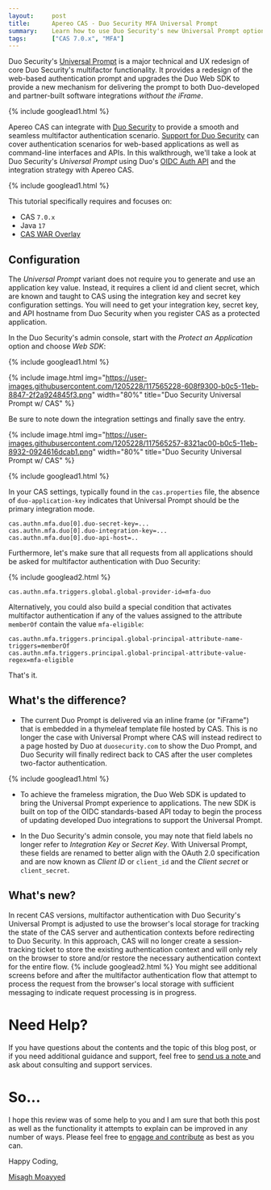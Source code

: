 ```yaml
---
layout:     post
title:      Apereo CAS - Duo Security MFA Universal Prompt
summary:    Learn how to use Duo Security's new Universal Prompt option for multifactor authentication with Apereo CAS and enjoy an iFrame-less world.
tags:       ["CAS 7.0.x", "MFA"]
---
```


Duo Security's [Universal Prompt](https://duo.com/blog/easier-more-effective-mfa-for-all-the-duo-universal-prompt-project) is a major technical and UX redesign of core Duo Security's multifactor functionality. It provides a redesign of the web-based authentication prompt and upgrades the Duo Web SDK to provide a new mechanism for delivering the prompt to both Duo-developed and partner-built software integrations *without the iFrame*. 

{% include googlead1.html  %}

Apereo CAS can integrate with [Duo Security](https://www.duo.com/) to provide a smooth and seamless multifactor authentication scenario. [Support for Duo Security](https://apereo.github.io/cas/development/mfa/DuoSecurity-Authentication.html) can cover authentication scenarios for web-based applications as well as command-line interfaces and APIs. In this walkthrough, we'll take a look at Duo Security's *Universal Prompt* using Duo's [OIDC Auth API](https://duo.com/docs/oauthapi) and the integration strategy with Apereo CAS.

{% include googlead1.html  %}

This tutorial specifically requires and focuses on:

- CAS `7.0.x`
- Java `17`
- [CAS WAR Overlay](https://github.com/apereo/cas-overlay-template)

## Configuration

The *Universal Prompt* variant does not require you to generate and use an application key value. Instead, it requires a client id and client secret, which are known and taught to CAS using the integration key and secret key configuration settings. You will need to get your integration key, secret key, and API hostname from Duo Security when you register CAS as a protected application.

In the Duo Security's admin console, start with the *Protect an Application* option and choose *Web SDK*:

{% include googlead1.html  %}

{% include image.html img="https://user-images.githubusercontent.com/1205228/117565228-608f9300-b0c5-11eb-8847-2f2a924845f3.png" 
width="80%" title="Duo Security Universal Prompt w/ CAS" %}

Be sure to note down the integration settings and finally save the entry.

{% include image.html img="https://user-images.githubusercontent.com/1205228/117565257-8321ac00-b0c5-11eb-8932-0924616dcab1.png" 
width="80%" title="Duo Security Universal Prompt w/ CAS" %}

{% include googlead1.html %}

In your CAS settings, typically found in the `cas.properties` file, the absence of `duo-application-key` indicates that Universal Prompt should be the primary integration mode.

```
cas.authn.mfa.duo[0].duo-secret-key=...
cas.authn.mfa.duo[0].duo-integration-key=...
cas.authn.mfa.duo[0].duo-api-host=..
```

Furthermore, let's make sure that all requests from all applications should be asked for multifactor authentication with Duo Security:

{% include googlead2.html  %}

```properties
cas.authn.mfa.triggers.global.global-provider-id=mfa-duo
```

Alternatively, you could also build a special condition that activates multifactor authentication if any of the values assigned to the attribute `memberOf` contain the value `mfa-eligible`:

```properties
cas.authn.mfa.triggers.principal.global-principal-attribute-name-triggers=memberOf
cas.authn.mfa.triggers.principal.global-principal-attribute-value-regex=mfa-eligible
```

That's it.

## What's the difference?

- The current Duo Prompt is delivered via an inline frame (or "iFrame") that is embedded in a thymeleaf template file hosted by CAS. This is no longer the case with Universal Prompt where CAS will instead redirect to a page hosted by Duo at `duosecurity.com` to show the Duo Prompt, and Duo Security will finally redirect back to CAS after the user completes two-factor authentication.

{% include googlead1.html  %}

- To achieve the frameless migration, the Duo Web SDK is updated to bring the Universal Prompt experience to applications. The new SDK is built on top of the OIDC standards-based API today to begin the process of updating developed Duo integrations to support the Universal Prompt.

- In the Duo Security's admin console, you may note that field labels no longer refer to *Integration Key* or *Secret Key*. With Universal Prompt, these fields are renamed to better align with the OAuth 2.0 specification and are now known as *Client ID* or `client_id` and the *Client secret* or `client_secret`.

## What's new?

In recent CAS versions, multifactor authentication with Duo Security's Universal Prompt is adjusted to use the browser's local storage for tracking the state of the CAS server and authentication contexts before redirecting to Duo Security. In this approach, CAS will no longer create a session-tracking ticket to store the existing authentication context and will only rely on the browser to store and/or restore the necessary authentication context for the entire flow. {% include googlead2.html  %} You might see additional screens before and after the multifactor authentication flow that attempt to process the request from the browser's local storage with sufficient messaging to indicate request processing is in progress.

# Need Help?

If you have questions about the contents and the topic of this blog post, or if you need additional guidance and support, feel free to [send us a note ](/#contact-section-header) and ask about consulting and support services.

# So...

I hope this review was of some help to you and I am sure that both this post as well as the functionality it attempts to explain can be improved in any number of ways. Please feel free to [engage and contribute][contribguide] as best as you can.

Happy Coding,

[Misagh Moayyed](https://fawnoos.com)

[contribguide]: https://apereo.github.io/cas/developer/Contributor-Guidelines.html
